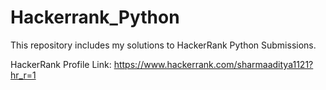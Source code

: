 # Hackerrank_Python
This repository includes my solutions to HackerRank Python Submissions.

HackerRank Profile Link: https://www.hackerrank.com/sharmaaditya1121?hr_r=1
